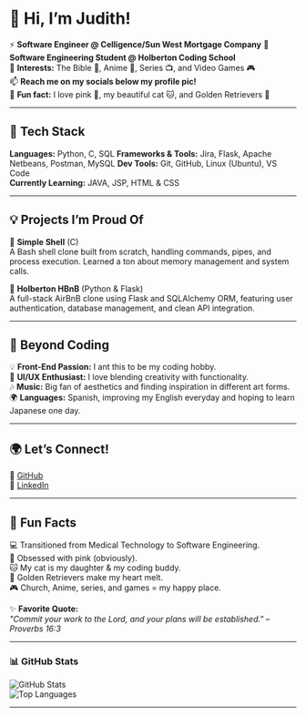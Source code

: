 # 👋 Hi, I’m Judith!
⚡ **Software Engineer @ Celligence/Sun West Mortgage Company**
🌱 **Software Engineering Student @ Holberton Coding School**    
👀 **Interests:** The Bible 📖, Anime 🎌, Series 📺, and Video Games 🎮  
📫 **Reach me on my socials below my profile pic!**  
💞️ **Fun fact:** I love pink 🎀, my beautiful cat 🐱, and Golden Retrievers 🐶  

---

## 🔧 **Tech Stack**
**Languages:** Python, C, SQL
**Frameworks & Tools:** Jira, Flask, Apache Netbeans, Postman, MySQL
**Dev Tools:** Git, GitHub, Linux (Ubuntu), VS Code  
**Currently Learning:** JAVA, JSP, HTML & CSS

---

## 💡 **Projects I’m Proud Of**
🚀 **Simple Shell** (C)  
A Bash shell clone built from scratch, handling commands, pipes, and process execution. Learned a ton about memory management and system calls.  

🏡 **Holberton HBnB** (Python & Flask)  
A full-stack AirBnB clone using Flask and SQLAlchemy ORM, featuring user authentication, database management, and clean API integration.

---

## 🎯 **Beyond Coding**
💡 **Front-End Passion:** I ant this to be my coding hobby.  
🎨 **UI/UX Enthusiast:** I love blending creativity with functionality.  
🎶 **Music:** Big fan of aesthetics and finding inspiration in different art forms.  
🌍 **Languages:** Spanish, improving my English everyday and hoping to learn Japanese one day. 

---

## 🌍 **Let’s Connect!**
📌 [GitHub](https://github.com/judiihh)  
📌 [LinkedIn](https://linkedin.com/in/judithespinal12)  

---

## 🎲 **Fun Facts**
💻 Transitioned from Medical Technology to Software Engineering.  
🎀 Obsessed with pink (obviously).  
🐱 My cat is my daughter & my coding buddy.  
🐶 Golden Retrievers make my heart melt.  
🎮 Church, Anime, series, and games = my happy place.  

✨ **Favorite Quote:**  
_"Commit your work to the Lord, and your plans will be established." – Proverbs 16:3_  

---

### 📊 **GitHub Stats**
![GitHub Stats](https://github-readme-stats.vercel.app/api?username=judiihh&show_icons=true&theme=pink)  
![Top Languages](https://github-readme-stats.vercel.app/api/top-langs/?username=judiihh&layout=compact&theme=pink)

---

<!---This keeps it **fun, structured, and uniquely you!** 🎀 Let me know if you want any tweaks! 😃💖 --->  


<!---
judiihh/judiihh is a ✨ special ✨ repository because its `README.md` (this file) appears on your GitHub profile.
You can click the Preview link to take a look at your changes.
--->
